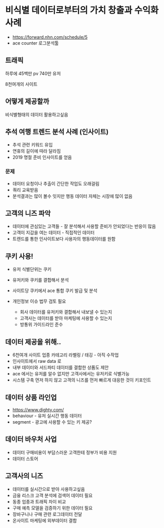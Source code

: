 # 비식별 데이터로부터의 가치 창출과 수익화 사례

* https://forward.nhn.com/schedule/5
* ace counter 로그분석툴

## 트래픽
하루에
45백만 pv
740만 유저

8천여개의 사이트

## 어떻게 제공할까
비식별형태의 데이터 활용하고싶음

## 추석 여행 트렌드 분석 사례 (인사이트)
* 추석 관련 키워드 유입
* 연휴의 길이에 따라 달라짐
* 2019 명절 준비 인사이트를 얻음

### 문제
* 데이터 요청이나 추출이 간단한 작업도 오래걸림
* 쿼리 교육받음
* 분석결과는 많이 볼수 잇지만 행동 데이터 자체는 시장에 많이 없음

## 고객의 니즈 파악
* 데이터에 관심있는 고객들 - 잘 분석해서 사용할 준비가 안되었다는 반응이 많음 
* 고객이 지갑을 여는 데이터 - 직접적인 데이터
* 트렌드를 통한 인사이트보다 사용자의 행동데이터를 원함

## 쿠키 사용!
* 유저 식별단위는 쿠키
* 유저키와 쿠키를 결합해서 분석

* 사이트당 쿠키에서 ace 통합 쿠키 발급 및 분석
* 개인정보 이슈 법무 검토 필요
    * 회사 데이터를 유저키와 결합해서 내보낼 수 있는지
    * 고객사는 데이터를 받아 마케팅에 사용할 수 있는지
    * 방통위 가이드라인 준수

## 데이터 제공을 위해..
* 6천여개 사이트 업종 카테고리 라벨링 / 태깅 - 아직 수작업
* 인사이트에서 raw data 로
* 내부 데이터와 서드파티 데이터를 결합한 상품도 제안
* ace 에서는 유저를 알수 없지만 고객사에서는 유저키로 식별가능
* 시스템 구축 먼저 하지 않고 고객의 니즈를 먼저 빠르게 대응한 것이 키포인트

## 데이터 상품 라인업
* https://www.dighty.com/
* behaviour - 유저 실시간 행동 데이터
* segment - 광고에 사용할 수 있는 키 제공?

## 데이터 바우처 사업 
* 데이터 구매비용이 부담스러운 고객한테 정부가 비용 지원 
* 데이터 스토어

## 고객사의 니즈
* 데이터를 실시간으로 받아 사용하고싶음
* 금융 리스크 고객 분석에 검색어 데이터 필요
* 동종 업종과 트래픽 차이 비교
* 구매 예측 모델을 검증하기 위한 데이터 필요
* 장바구니나 구매 관련 로그데이터 전달
* 온사이트 마케팅에 외부데이터 결합